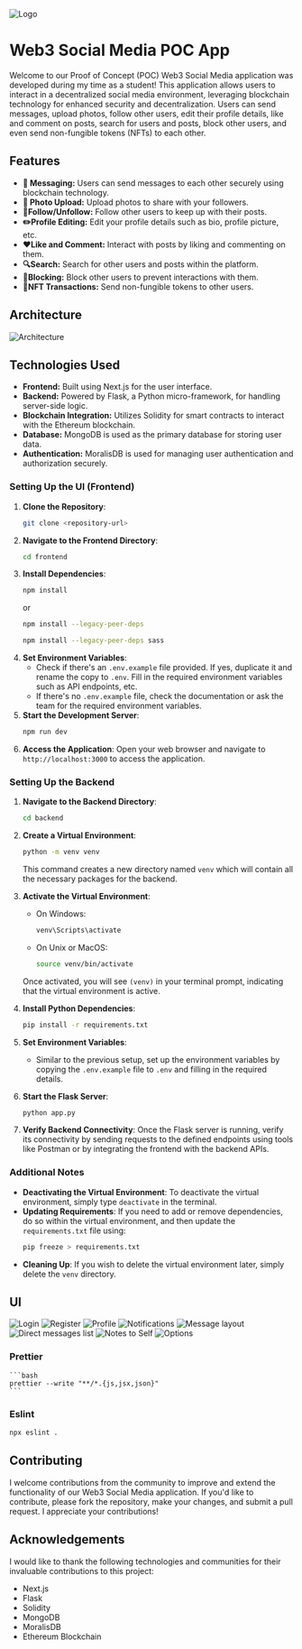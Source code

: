 ![Logo](image-9.png)
# Web3 Social Media POC App

Welcome to our Proof of Concept (POC) Web3 Social Media application was developed during my time as a student! This application allows users to interact in a decentralized social media environment, leveraging blockchain technology for enhanced security and decentralization. Users can send messages, upload photos, follow other users, edit their profile details, like and comment on posts, search for users and posts, block other users, and even send non-fungible tokens (NFTs) to each other.



## Features


- **📨 Messaging:** Users can send messages to each other securely using blockchain technology.
- **📸 Photo Upload:** Upload photos to share with your followers.
- **👥Follow/Unfollow:** Follow other users to keep up with their posts.
- **✏️Profile Editing:** Edit your profile details such as bio, profile picture, etc.
- **❤️Like and Comment:** Interact with posts by liking and commenting on them.
- **🔍Search:** Search for other users and posts within the platform.
- **🚫Blocking:** Block other users to prevent interactions with them.
- **💸NFT Transactions:** Send non-fungible tokens to other users.

## Architecture  
![Architecture](image-8.png)

## Technologies Used

- **Frontend:** Built using Next.js for the user interface.
- **Backend:** Powered by Flask, a Python micro-framework, for handling server-side logic.
- **Blockchain Integration:** Utilizes Solidity for smart contracts to interact with the Ethereum blockchain.
- **Database:** MongoDB is used as the primary database for storing user data.
- **Authentication:** MoralisDB is used for managing user authentication and authorization securely.


### Setting Up the UI (Frontend)

1. **Clone the Repository**: 
    ```bash
    git clone <repository-url>
    ```
2. **Navigate to the Frontend Directory**:
    ```bash
    cd frontend
    ```
3. **Install Dependencies**:
    ```bash
    npm install
    ```
    or
    ```bash
    npm install --legacy-peer-deps
    ```
    ```bash
    npm install --legacy-peer-deps sass
    ```
4. **Set Environment Variables**:
    - Check if there's an `.env.example` file provided. If yes, duplicate it and rename the copy to `.env`. Fill in the required environment variables such as API endpoints, etc.
    - If there's no `.env.example` file, check the documentation or ask the team for the required environment variables.
5. **Start the Development Server**:
    ```bash
    npm run dev
    ```
6. **Access the Application**:
    Open your web browser and navigate to `http://localhost:3000` to access the application.

### Setting Up the Backend

1. **Navigate to the Backend Directory**:
    ```bash
    cd backend
    ```
2. **Create a Virtual Environment**:
    ```bash
    python -m venv venv
    ```
   This command creates a new directory named `venv` which will contain all the necessary packages for the backend.

3. **Activate the Virtual Environment**:
    - On Windows:
        ```bash
        venv\Scripts\activate
        ```
    - On Unix or MacOS:
        ```bash
        source venv/bin/activate
        ```
   Once activated, you will see `(venv)` in your terminal prompt, indicating that the virtual environment is active.

4. **Install Python Dependencies**:
    ```bash
    pip install -r requirements.txt
    ```

5. **Set Environment Variables**:
    - Similar to the previous setup, set up the environment variables by copying the `.env.example` file to `.env` and filling in the required details.

6. **Start the Flask Server**:
    ```bash
    python app.py
    ```

7. **Verify Backend Connectivity**:
   Once the Flask server is running, verify its connectivity by sending requests to the defined endpoints using tools like Postman or by integrating the frontend with the backend APIs.

### Additional Notes

- **Deactivating the Virtual Environment**: To deactivate the virtual environment, simply type `deactivate` in the terminal.
- **Updating Requirements**: If you need to add or remove dependencies, do so within the virtual environment, and then update the `requirements.txt` file using:
    ```bash
    pip freeze > requirements.txt
    ```
- **Cleaning Up**: If you wish to delete the virtual environment later, simply delete the `venv` directory.


## UI 
![Login](image.png)
![Register](image-1.png)
![Profile](image-2.png)
![Notifications](image-3.png)
![Message layout](image-4.png)
![Direct messages list](image-5.png)
![Notes to Self](image-6.png)
![Options](image-7.png)

### Prettier
    ```bash
    prettier --write "**/*.{js,jsx,json}"
    ```

### Eslint
```bash
npx eslint .

```
## Contributing

I  welcome contributions from the community to improve and extend the functionality of our Web3 Social Media application. If you'd like to contribute, please fork the repository, make your changes, and submit a pull request. I  appreciate your contributions!


## Acknowledgements

I would like to thank the following technologies and communities for their invaluable contributions to this project:

- Next.js
- Flask
- Solidity
- MongoDB
- MoralisDB
- Ethereum Blockchain
